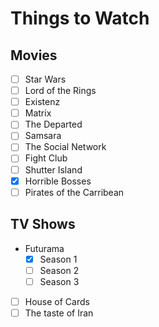 # Things to Watch

## Movies

 - [ ] Star Wars
 - [ ] Lord of the Rings
 - [ ] Existenz
 - [ ] Matrix
 - [ ] The Departed
 - [ ] Samsara
 - [ ] The Social Network
 - [ ] Fight Club
 - [ ] Shutter Island
 - [X] Horrible Bosses
 - [ ] Pirates of the Carribean

## TV Shows

 - Futurama
   - [X] Season 1
   - [ ] Season 2
   - [ ] Season 3
 - [ ] House of Cards
 - [ ] The taste of Iran

